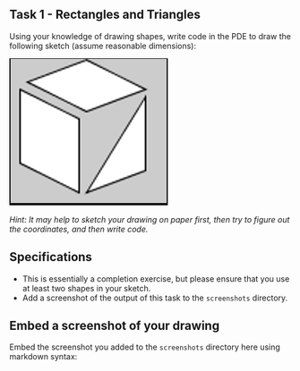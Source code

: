 ## Task 1 - Rectangles and Triangles

Using your knowledge of drawing shapes, write code in the PDE to draw the following sketch (assume reasonable dimensions):

![](images/img1.png)

*Hint: It may help to sketch your drawing on paper first, then try to figure out the coordinates, and then write code.*

## Specifications

- This is essentially a completion exercise, but please ensure that you use at least two shapes in your sketch.
- Add a screenshot of the output of this task to the `screenshots` directory.

## Embed a screenshot of your drawing

Embed the screenshot you added to the `screenshots` directory here using markdown syntax: